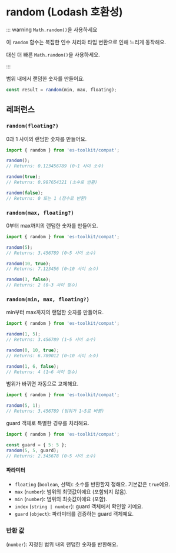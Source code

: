 # random (Lodash 호환성)

::: warning `Math.random()`을 사용하세요

이 `random` 함수는 복잡한 인수 처리와 타입 변환으로 인해 느리게 동작해요.

대신 더 빠른 `Math.random()`을 사용하세요.

:::

범위 내에서 랜덤한 숫자를 만들어요.

```typescript
const result = random(min, max, floating);
```

## 레퍼런스

### `random(floating?)`

0과 1 사이의 랜덤한 숫자를 만들어요.

```typescript
import { random } from 'es-toolkit/compat';

random();
// Returns: 0.123456789 (0~1 사이 소수)

random(true);
// Returns: 0.987654321 (소수로 반환)

random(false);
// Returns: 0 또는 1 (정수로 반환)
```

### `random(max, floating?)`

0부터 max까지의 랜덤한 숫자를 만들어요.

```typescript
import { random } from 'es-toolkit/compat';

random(5);
// Returns: 3.456789 (0~5 사이 소수)

random(10, true);
// Returns: 7.123456 (0~10 사이 소수)

random(3, false);
// Returns: 2 (0~3 사이 정수)
```

### `random(min, max, floating?)`

min부터 max까지의 랜덤한 숫자를 만들어요.

```typescript
import { random } from 'es-toolkit/compat';

random(1, 5);
// Returns: 3.456789 (1~5 사이 소수)

random(0, 10, true);
// Returns: 6.789012 (0~10 사이 소수)

random(1, 6, false);
// Returns: 4 (1~6 사이 정수)
```

범위가 바뀌면 자동으로 교체해요.

```typescript
import { random } from 'es-toolkit/compat';

random(5, 1);
// Returns: 3.456789 (범위가 1~5로 바뀜)
```

guard 객체로 특별한 경우를 처리해요.

```typescript
import { random } from 'es-toolkit/compat';

const guard = { 5: 5 };
random(5, 5, guard);
// Returns: 2.345678 (0~5 사이 소수)
```

#### 파라미터

- `floating` (`boolean`, 선택): 소수를 반환할지 정해요. 기본값은 `true`예요.
- `max` (`number`): 범위의 최댓값이에요 (포함되지 않음).
- `min` (`number`): 범위의 최솟값이에요 (포함).
- `index` (`string | number`): guard 객체에서 확인할 키예요.
- `guard` (`object`): 파라미터를 검증하는 guard 객체예요.

### 반환 값

(`number`): 지정된 범위 내의 랜덤한 숫자를 반환해요.
